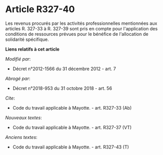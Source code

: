 # Article R327-40

Les revenus procurés par les activités professionnelles mentionnées aux articles R. 327-33 à R. 327-39 sont pris en compte
pour l'application des conditions de ressources prévues pour le bénéfice de l'allocation de solidarité spécifique.

**Liens relatifs à cet article**

_Modifié par_:

  - Décret n°2012-1566 du 31 décembre 2012 - art. 7

_Abrogé par_:

  - Décret n°2018-953 du 31 octobre 2018 - art. 56

_Cite_:

  - Code du travail applicable à Mayotte. - art. R327-33 (Ab)

_Nouveaux textes_:

  - Code du travail applicable à Mayotte. - art. R327-37 (VT)

_Anciens textes_:

  - Code du travail applicable à Mayotte. - art. R327-43 (T)
